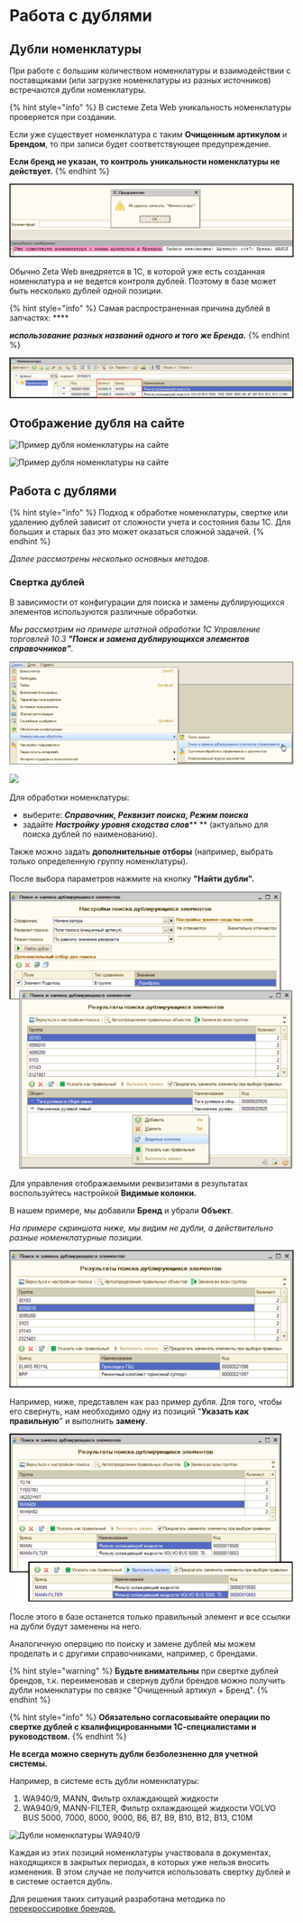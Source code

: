# Работа с дублями

## Дубли номенклатуры

При работе с большим количеством номенклатуры и взаимодействии с поставщиками (или загрузке номенклатуры из разных источников) встречаются дубли номенклатуры.

{% hint style="info" %}
В системе Zeta Web уникальность номенклатуры проверяется при создании.&#x20;

Если уже существует номенклатура с таким **Очищенным артикулом** и **Брендом**, то при записи будет соответствующее предупреждение.

**Если бренд не указан, то контроль уникальности номенклатуры не действует.**
{% endhint %}

![Пример вывода сообщения о наличии дубля](<../../.gitbook/assets/Image 163.png>)

Обычно Zeta Web внедряется в 1С, в которой уже есть созданная номенклатура и не ведется контроля дублей. Поэтому в базе может быть несколько дублей одной позиции.

{% hint style="info" %}
Самая распространенная причина дублей в запчастях: ****&#x20;

_**использование разных названий одного и того же Бренда.**_
{% endhint %}

![Пример дублей номеналатуры в 1С УТ 10.3.](<../../.gitbook/assets/Image 166.png>)

## Отображение дубля на сайте

![Пример дубля номенклатуры на сайте](<../../.gitbook/assets/image (328) (1).png>)

![Пример дубля номенклатуры на сайте](<../../.gitbook/assets/image (508).png>)

## Работа с дублями

{% hint style="info" %}
Подход к обработке номенклатуры, свертке или удалению дублей зависит от сложности учета и состояния базы 1С. Для больших и старых баз это может оказаться сложной задачей.
{% endhint %}

_Далее рассмотрены несколько основных методов._

### Свертка дублей

В зависимости от конфигурации для поиска и замены дублирующихся элементов используются различные обработки.&#x20;

_Мы рассмотрим на примере штатной обработки 1С Управление торговлей 10.3 **"Поиск и замена дублирующихся элементов справочников"**._

![](<../../.gitbook/assets/Image 120.png>)

![](<../../.gitbook/assets/image (132).png>)

Для обработки номенклатуры:

* выберите: _**Справочник, Реквизит поиска, Режим поиска**_
* задайте _**Настройку уровня сходства слов**_** ** (актуально для поиска дублей по наименованию).

Также можно задать **дополнительные отборы** (например, выбрать только определенную группу номенклатуры).

После выбора параметров нажмите на кнопку **"Найти дубли".**

![](<../../.gitbook/assets/Image 121.png>)

Для управления отображаемыми реквизитами в результатах воспользуйтесь настройкой **Видимые колонки.**

В нашем примере, мы добавили **Бренд** и убрали **Объект**.

_На примере скриншота ниже, мы видим не дубли, а действительно разные номенклатурные позиции._

![п.](<../../.gitbook/assets/Image 124.png>)

Например, ниже, представлен как раз пример дубля. Для того, чтобы его свернуть, нам необходимо одну из позиций "**Указать как правильную**" и выполнить **замену**.

![](<../../.gitbook/assets/Image 127.png>)

После этого в базе останется только правильный элемент и все ссылки на дубли будут заменены на него.

Аналогичную операцию по поиску и замене дублей мы можем проделать и с другими справочниками, например, с брендами.

{% hint style="warning" %}
**Будьте внимательны** при свертке дублей брендов, т.к. переименовав и свернув дубли брендов можно получить дубли номенклатуры по связке "Очищенный артикул + Бренд".
{% endhint %}

{% hint style="info" %}
**Обязательно согласовывайте операции по свертке дублей с квалифицированными 1С-специалистами и руководством.**
{% endhint %}

**Не всегда можно свернуть дубли безболезненно для учетной системы.**

Например, в системе есть дубли номенклатуры:

1. WA940/9, MANN, Фильтр охлаждающей жидкости
2. WA940/9, MANN-FILTER, Фильтр охлаждающей жидкости VOLVO BUS 5000, 7000, 8000, 9000, B6, B7, B9, B10, B12, B13, C10M

![Дубли номенклатуры WA940/9](<../../.gitbook/assets/image (14).png>)

Каждая из этих позиций номенклатуры участвовала в документах, находящихся в закрытых периодах, в которых уже нельзя вносить изменения. В этом случае не получится использовать свертку дублей и в системе остается дубль.

Для решения таких ситуаций разработана методика по [перекроссировке брендов.](https://help-zetaweb.zetasoft.ru/opisanie-i-nastroika/upravlenie-nomenklaturoi/perekrossirovki-brendov)
